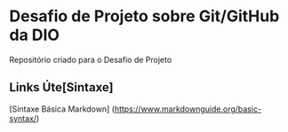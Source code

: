 # Desafio de Projeto sobre Git/GitHub da DIO
Repositório criado para o Desafio de Projeto

## Links Úte[Sintaxe]
[Sintaxe Básica Markdown] (https://www.markdownguide.org/basic-syntax/)
